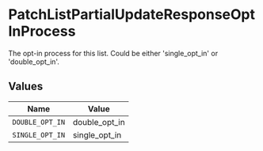 # PatchListPartialUpdateResponseOptInProcess

The opt-in process for this list.  Could be either 'single_opt_in' or 'double_opt_in'.


## Values

| Name            | Value           |
| --------------- | --------------- |
| `DOUBLE_OPT_IN` | double_opt_in   |
| `SINGLE_OPT_IN` | single_opt_in   |
